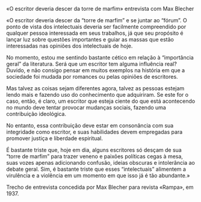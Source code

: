 «O escritor deveria descer da torre
de marfim»
entrevista com Max Blecher

«O escritor deveria descer da “torre de marfim” e se juntar ao “fórum”. O ponto de vista dos intelectuais deveria ser facilmente compreendido por qualquer pessoa interessada em seus trabalhos, já que seu propósito é lançar luz sobre questões importantes e guiar as massas que estão interessadas nas opiniões dos intelectuais de hoje.

No momento, estou me sentindo bastante cético em relação à “importância geral” da literatura. Será que um escritor tem alguma influência real? Duvido, e não consigo pensar em muitos exemplos na história em que a sociedade foi mudada por romances ou pelas opiniões de escritores.

Mas talvez as coisas sejam diferentes agora, talvez as pessoas estejam lendo mais e fazendo uso do conhecimento que adquiriram. Se este for o caso, então, é claro, um escritor que esteja ciente do que está acontecendo no mundo deve tentar provocar mudanças sociais, fazendo uma contribuição ideológica.

No entanto, essa contribuição deve estar em consonância com sua integridade como escritor, e suas habilidades devem empregadas para promover justiça e liberdade espiritual.

É bastante triste que, hoje em dia, alguns escritores só desçam de sua “torre de marfim” para trazer veneno e paixões políticas cegas à mesa, suas vozes apenas adicionando confusão, ideias obscuras e intolerância ao debate geral. Sim, é bastante triste que esses “intelectuais” alimentem a virulência e a violência em um momento em que isso já é tão abundante.»

Trecho de entrevista concedida por Max Blecher para revista «Rampa», em 1937.


